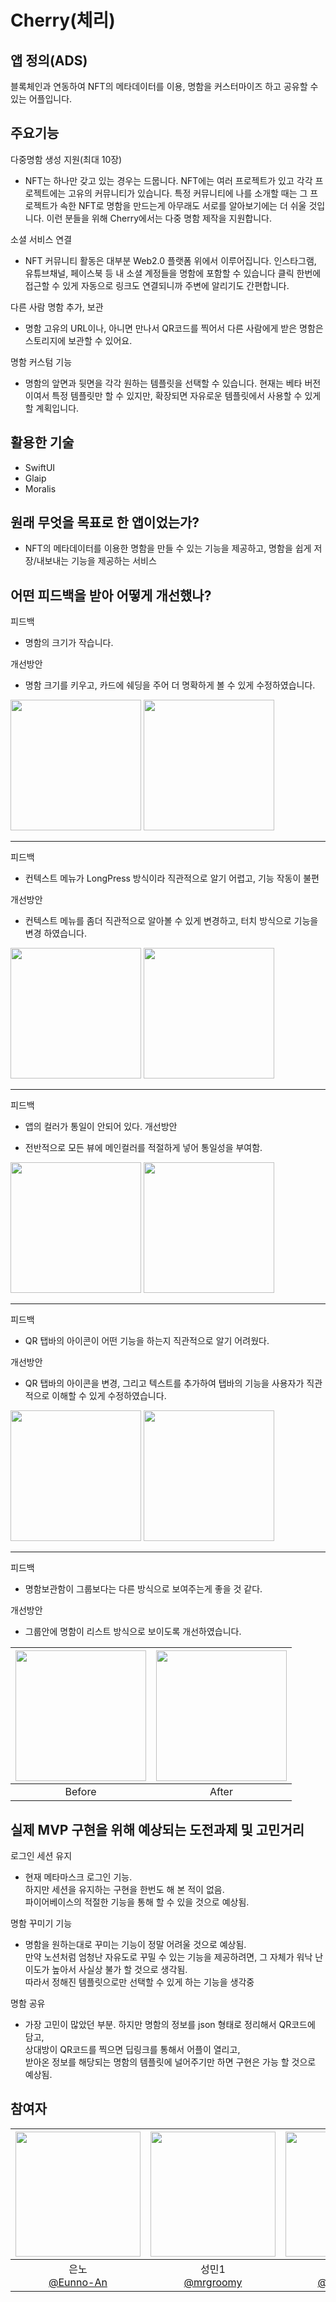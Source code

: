 # Cherry(체리)

## 앱 정의(ADS)
블록체인과 연동하여 NFT의 메타데이터를 이용, 명함을 커스터마이즈 하고 공유할 수 있는 어플입니다.

## 주요기능
다중명함 생성 지원(최대 10장)

- NFT는 하나만 갖고 있는 경우는 드뭅니다. NFT에는 여러 프로젝트가 있고 각각 프로젝트에는 고유의 커뮤니티가 있습니다. 특정 커뮤니티에 나를 소개할 때는 그 프로젝트가 속한 NFT로 명함을 만드는게 아무래도 서로를 알아보기에는 더 쉬울 것입니다. 이런 분들을 위해 Cherry에서는 다중 명함 제작을 지원합니다.

소셜 서비스 연결

- NFT 커뮤니티 활동은 대부분 Web2.0 플랫폼 위에서 이루어집니다.
인스타그램, 유튜브채널, 페이스북 등 내 소셜 계정들을 명함에 포함할 수 있습니다
클릭 한번에 접근할 수 있게 자동으로 링크도 연결되니까 주변에 알리기도 간편합니다.

다른 사람 명함 추가, 보관

- 명함 고유의 URL이나, 아니면 만나서 QR코드를 찍어서 
다른 사람에게 받은 명함은 스토리지에 보관할 수 있어요.

명함 커스텀 기능

- 명함의 앞면과 뒷면을 각각 원하는 템플릿을 선택할 수 있습니다.
현재는 베타 버전이여서 특정 템플릿만 할 수 있지만, 확장되면 자유로운 템플릿에서 사용할 수 있게 할 계획입니다.


## 활용한 기술
- SwiftUI
- Glaip
- Moralis

## 원래 무엇을 목표로 한 앱이었는가?
- NFT의 메타데이터를 이용한 명함을 만들 수 있는 기능을 제공하고, 명함을 쉽게 저장/내보내는 기능을 제공하는 서비스

## 어떤 피드백을 받아 어떻게 개선했나?
피드백  

- 명함의 크기가 작습니다.  

개선방안  

- 명함 크기를 키우고, 카드에 쉐딩을 주어
  더 명확하게 볼 수 있게 수정하였습니다.  
  
<img width="209" src="https://cdn.discordapp.com/attachments/1043032747112923166/1048142749808992307/ezgif.com-gif-maker_1_2.gif"> <img width="209" src="https://cdn.discordapp.com/attachments/1043032747112923166/1048130140019884052/ezgif.com-gif-maker_.gif">  

* * *

피드백  

- 컨텍스트 메뉴가 LongPress 방식이라 
  직관적으로 알기 어렵고, 기능 작동이 불편
  
개선방안  

- 컨텍스트 메뉴를 좀더 직관적으로 알아볼 수
  있게 변경하고, 터치 방식으로 기능을 변경
  하였습니다.
  
<img width="209" src="https://cdn.discordapp.com/attachments/1043032747112923166/1048142749460856872/ezgif.com-gif-maker_1_3.gif"> <img width="209" src="https://cdn.discordapp.com/attachments/1043032747112923166/1048130140586123264/ezgif.com-gif-maker_2.gif">  

* * *

피드백  

- 앱의 컬러가 통일이 안되어 있다.
개선방안  

- 전반적으로 모든 뷰에 메인컬러를 적절하게
  넣어 통일성을 부여함.

  
<img width="209" src="https://cdn.discordapp.com/attachments/1043032747112923166/1048142748710076426/ezgif.com-gif-maker_1.gif"> <img width="209" src="https://cdn.discordapp.com/attachments/1043032747112923166/1048134379035164672/ezgif.com-gif-maker.gif">  
 
 * * *

피드백  

- QR 탭바의 아이콘이 어떤 기능을 하는지
  직관적으로 알기 어려웠다.
  
개선방안  

- QR 탭바의 아이콘을 변경, 그리고 텍스트를
  추가하여 탭바의 기능을 사용자가 직관적으로
  이해할 수 있게 수정하였습니다.
  
  
<img width="209" src="https://user-images.githubusercontent.com/98198645/205236638-681839c5-dfd3-4d2e-94f6-497754cbc92e.png"> <img width="209" src="https://user-images.githubusercontent.com/98198645/205236464-9f26ec72-c174-4e33-9d5f-ab2acf8aacc0.png">  

* * *

피드백  

- 명함보관함이 그룹보다는 다른 방식으로
  보여주는게 좋을 것 같다.

  
개선방안  

- 그룹안에 명함이 리스트 방식으로 보이도록
  개선하였습니다.

| <img width="209" src="https://user-images.githubusercontent.com/98198645/205247723-ac689bda-8400-449b-bee5-c6248e8f2921.gif"> | <img width="209" src="https://cdn.discordapp.com/attachments/1043032747112923166/1048130139587883008/ezgif.com-gif-maker.gif"> |
| :----------------------------------------------------------: | :---------------------------------------------: |
| Before | After |
  



## 실제 MVP 구현을 위해 예상되는 도전과제 및 고민거리
로그인 세션 유지
- 현재 메타마스크 로그인 기능.  
하지만 세션을 유지하는 구현을 한번도 해 본 적이 없음.  
파이어베이스의 적절한 기능을 통해 할 수 있을 것으로 예상됨.

명함 꾸미기 기능
- 명함을 원하는대로 꾸미는 기능이 정말 어려울 것으로 예상됨.  
만약 노션처럼 엄청난 자유도로 꾸밀 수 있는 기능을 제공하려면, 그 자체가 워낙 난이도가 높아서 사실상 불가 할 것으로 생각됨.  
따라서 정해진 템플릿으로만 선택할 수 있게 하는 기능을 생각중

명함 공유
- 가장 고민이 많았던 부분. 
하지만 명함의 정보를 json 형태로 정리해서 QR코드에 담고,  
상대방이 QR코드를 찍으면 딥링크를 통해서 어플이 열리고,  
받아온 정보를 해당되는 명함의 템플릿에 널어주기만 하면 구현은 가능 할 것으로 예상됨.

## 참여자

| <img src="https://avatars.githubusercontent.com/u/33450365?v=4" width=200> | <img src="https://avatars.githubusercontent.com/u/104570633?v=4" width=200> | <img src="https://avatars.githubusercontent.com/u/98198645?v=4" width=200> | <img src="https://avatars.githubusercontent.com/u/98254580?v=4" width=200> | <img src="https://avatars.githubusercontent.com/u/86897750?v=4" width=200> |
| :----------------------------------------------------------: | :---------------------------------------------: | :-------------------------------------------------: | :-------------------------------------------------: |  :-------------------------------------------------: |
| 은노<br/>[@Eunno-An](https://github.com/Eunno-An)<br/> | 성민1<br/>[@mrgroomy](https://github.com/mrgroomy)<br/> | 혜성<br/> [@angry-dev](https://github.com/angry-dev)<br/> | 종환<br/>[@JJH0729](https://github.com/JJH0729)<br/> | 근섭<br/>[@JKSeub](https://github.com/JKSeub)<br/> |
